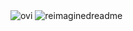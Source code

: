 <img src="https://github-readme-stats.vercel.app/api/top-langs?username=ppparammmm&show_icons=true&locale=en&layout=compact&theme=chartreuse-dark" alt="ovi" />

<img src="https://myreadme.vercel.app/api/embed/ppparammmm?panels=userstatistics,toprepositories,toplanguages,commitgraph" alt="reimaginedreadme" />
